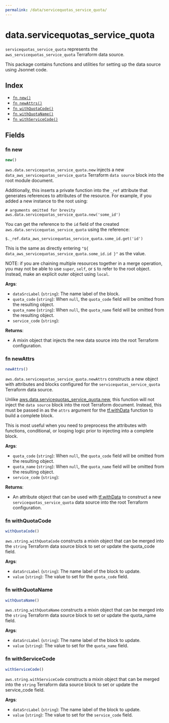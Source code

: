 ```yaml
---
permalink: /data/servicequotas_service_quota/
---
```


# data.servicequotas_service_quota

`servicequotas_service_quota` represents the `aws_servicequotas_service_quota` Terraform data source.



This package contains functions and utilities for setting up the data source using Jsonnet code.


## Index

* [`fn new()`](#fn-new)
* [`fn newAttrs()`](#fn-newattrs)
* [`fn withQuotaCode()`](#fn-withquotacode)
* [`fn withQuotaName()`](#fn-withquotaname)
* [`fn withServiceCode()`](#fn-withservicecode)

## Fields

### fn new

```ts
new()
```


`aws.data.servicequotas_service_quota.new` injects a new `data_aws_servicequotas_service_quota` Terraform `data source`
block into the root module document.

Additionally, this inserts a private function into the `_ref` attribute that generates references to attributes of the
resource. For example, if you added a new instance to the root using:

    # arguments omitted for brevity
    aws.data.servicequotas_service_quota.new('some_id')

You can get the reference to the `id` field of the created `aws.data.servicequotas_service_quota` using the reference:

    $._ref.data_aws_servicequotas_service_quota.some_id.get('id')

This is the same as directly entering `"${ data_aws_servicequotas_service_quota.some_id.id }"` as the value.

NOTE: if you are chaining multiple resources together in a merge operation, you may not be able to use `super`, `self`,
or `$` to refer to the root object. Instead, make an explicit outer object using `local`.

**Args**:
  - `dataSrcLabel` (`string`): The name label of the block.
  - `quota_code` (`string`):  When `null`, the `quota_code` field will be omitted from the resulting object.
  - `quota_name` (`string`):  When `null`, the `quota_name` field will be omitted from the resulting object.
  - `service_code` (`string`): 

**Returns**:
- A mixin object that injects the new data source into the root Terraform configuration.


### fn newAttrs

```ts
newAttrs()
```


`aws.data.servicequotas_service_quota.newAttrs` constructs a new object with attributes and blocks configured for the `servicequotas_service_quota`
Terraform data source.

Unlike [aws.data.servicequotas_service_quota.new](#fn-new), this function will not inject the `data source`
block into the root Terraform document. Instead, this must be passed in as the `attrs` argument for the
[tf.withData](https://github.com/tf-libsonnet/core/tree/main/docs#fn-withdata) function to build a complete block.

This is most useful when you need to preprocess the attributes with functions, conditional, or looping logic prior to
injecting into a complete block.

**Args**:
  - `quota_code` (`string`):  When `null`, the `quota_code` field will be omitted from the resulting object.
  - `quota_name` (`string`):  When `null`, the `quota_name` field will be omitted from the resulting object.
  - `service_code` (`string`): 

**Returns**:
  - An attribute object that can be used with [tf.withData](https://github.com/tf-libsonnet/core/tree/main/docs#fn-withdata) to construct a new `servicequotas_service_quota` data source into the root Terraform configuration.


### fn withQuotaCode

```ts
withQuotaCode()
```

`aws.string.withQuotaCode` constructs a mixin object that can be merged into the `string`
Terraform data source block to set or update the quota_code field.



**Args**:
  - `dataSrcLabel` (`string`): The name label of the block to update.
  - `value` (`string`): The value to set for the `quota_code` field.


### fn withQuotaName

```ts
withQuotaName()
```

`aws.string.withQuotaName` constructs a mixin object that can be merged into the `string`
Terraform data source block to set or update the quota_name field.



**Args**:
  - `dataSrcLabel` (`string`): The name label of the block to update.
  - `value` (`string`): The value to set for the `quota_name` field.


### fn withServiceCode

```ts
withServiceCode()
```

`aws.string.withServiceCode` constructs a mixin object that can be merged into the `string`
Terraform data source block to set or update the service_code field.



**Args**:
  - `dataSrcLabel` (`string`): The name label of the block to update.
  - `value` (`string`): The value to set for the `service_code` field.
